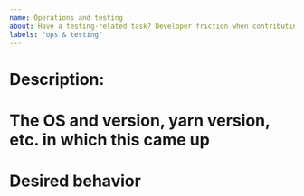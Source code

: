 ```yaml
---
name: Operations and testing
about: Have a testing-related task? Developer friction when contributing to squiggle? Etc.
labels: "ops & testing"
---
```


# Description:

<!-- delete this section if testing task or otherwise not applicable -->

# The OS and version, yarn version, etc. in which this came up

# Desired behavior
